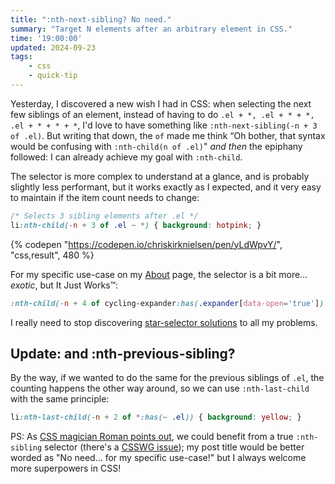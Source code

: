 ```yaml
---
title: ":nth-next-sibling? No need."
summary: "Target N elements after an arbitrary element in CSS."
time: '19:00:00'
updated: 2024-09-23
tags:
    - css
    - quick-tip
---
```


Yesterday, I discovered a new wish I had in CSS: when selecting the next few siblings of an element, instead of having to do `.el + *, .el + * + *, .el + * + * + *`, I'd love to have something like `:nth-next-sibling(-n + 3 of .el)`. But writing that down, the `of` made me think “Oh bother, that syntax would be confusing with `:nth-child(n of .el)`" *and then* the epiphany followed: I can already achieve my goal with `:nth-child`.

The selector is more complex to understand at a glance, and is probably slightly less performant, but it works exactly as I expected, and it very easy to maintain if the item count needs to change:

```css
/* Selects 3 sibling elements after .el */
li:nth-child(-n + 3 of .el ~ *) { background: hotpink; }
```

{% codepen "https://codepen.io/chriskirknielsen/pen/yLdWpvY/", "css,result", 480 %}

For my specific use-case on my [About](/about/) page, the selector is a bit more… *exotic*, but It Just Works™:

```css
:nth-child(-n + 4 of cycling-expander:has(.expander[data-open='true']) ~ *) { /*...*/ }
```

I really need to stop discovering [star-selector solutions](/blog/select-an-element-which-doesnt-descend-from-another-in-css/) to all my problems.

## Update: and :nth-previous-sibling?
By the way, if we wanted to do the same for the previous siblings of `.el`, the counting happens the other way around, so we can use `:nth-last-child` with the same principle:

```css
li:nth-last-child(-n + 2 of *:has(~ .el)) { background: yellow; }
```

PS: As [CSS magician Roman points out](https://blog.kizu.dev/recent-css-bookmarks-018/#:~:text=I%C2%A0disagree%20with%20the%20title), we could benefit from a true `:nth-sibling` selector (there's a [CSSWG issue](https://github.com/w3c/csswg-drafts/issues/3813)); my post title would be better worded as "No need… for my specific use-case!" but I always welcome more superpowers in CSS!